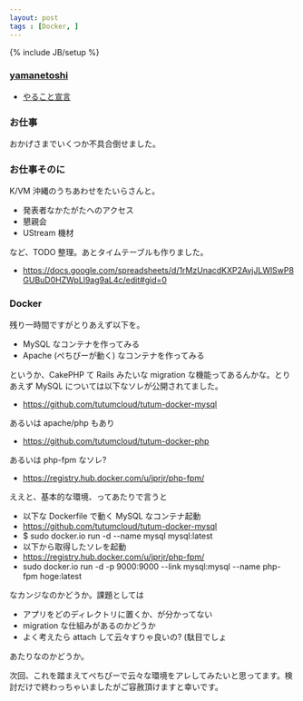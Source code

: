 ```yaml
---
layout: post
tags : [Docker, ]
---
```

{% include JB/setup %}

### [yamanetoshi](https://yamanetoshi.github.io/)

* [やること宣言](https://github.com/OkinawaDevOps/okinawadevops.github.com/issues/57)

### お仕事

おかげさまでいくつか不具合倒せました。

### お仕事そのに

K/VM 沖縄のうちあわせをたいらさんと。

- 発表者なかたがたへのアクセス
- 懇親会
- UStream 機材

など、TODO 整理。あとタイムテーブルも作りました。

- https://docs.google.com/spreadsheets/d/1rMzUnacdKXP2AvjJLWlSwP8GUBuD0HZWpLl9ag9aL4c/edit#gid=0

### Docker

残り一時間ですがとりあえず以下を。

- MySQL なコンテナを作ってみる
- Apache (ぺちぴーが動く) なコンテナを作ってみる

というか、CakePHP て Rails みたいな migration な機能ってあるんかな。とりあえず MySQL については以下なソレが公開されてました。

- https://github.com/tutumcloud/tutum-docker-mysql

あるいは apache/php もあり

- https://github.com/tutumcloud/tutum-docker-php

あるいは php-fpm なソレ?

- https://registry.hub.docker.com/u/jprjr/php-fpm/

ええと、基本的な環境、ってあたりで言うと

- 以下な Dockerfile で動く MySQL なコンテナ起動
 - https://github.com/tutumcloud/tutum-docker-mysql
 - $ sudo docker.io run -d --name mysql mysql:latest
- 以下から取得したソレを起動
 - https://registry.hub.docker.com/u/jprjr/php-fpm/
 - sudo docker.io run -d -p 9000:9000 --link mysql:mysql --name php-fpm hoge:latest

なカンジなのかどうか。課題としては

 - アプリをどのディレクトリに置くか、が分かってない
 - migration な仕組みがあるのかどうか
 - よく考えたら attach して云々すりゃ良いの? (駄目でしょ

あたりなのかどうか。

次回、これを踏まえてぺちぴーで云々な環境をアレしてみたいと思ってます。検討だけで終わっちゃいましたがご容赦頂けますと幸いです。
 

